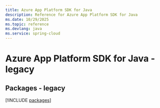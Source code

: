 ```yaml
---
title: Azure App Platform SDK for Java
description: Reference for Azure App Platform SDK for Java
ms.date: 10/29/2025
ms.topic: reference
ms.devlang: java
ms.service: spring-cloud
---
```

# Azure App Platform SDK for Java - legacy
## Packages - legacy
[!INCLUDE [packages](app-platform-index.md)]